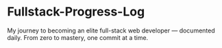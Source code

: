 # Fullstack-Progress-Log
My journey to becoming an elite full-stack web developer — documented daily. From zero to mastery, one commit at a time.

